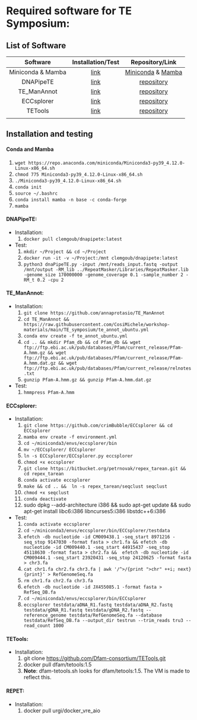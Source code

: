 # Required software for TE Symposium:

## List of Software 

| Software | Installation/Test | Repository/Link |
| :---: | :---: | :---: |
| Miniconda & Mamba | [link](#conda-and-mamba) | [Miniconda](https://docs.conda.io/en/latest/miniconda.html) & [Mamba](https://github.com/mamba-org/mamba) |
| DNAPipeTE |[link](#dnapipete) | [repository](https://github.com/clemgoub/dnaPipeTE) |
| TE_ManAnnot | [link](#te_manannot) | [repository](https://github.com/annaprotasio/TE_ManAnnot) |
| ECCsplorer |[link](#eccsplorer) |[repository](https://github.com/crimBubble/ECCsplorer) |
| TETools | [link](#tetools) | [repository](https://github.com/Dfam-consortium/TETools) |
|||||

## Installation and testing

#### Conda and Mamba
1. `wget https://repo.anaconda.com/miniconda/Miniconda3-py39_4.12.0-Linux-x86_64.sh`
2. `chmod 775 Miniconda3-py39_4.12.0-Linux-x86_64.sh`
3. `./Miniconda3-py39_4.12.0-Linux-x86_64.sh`
4. `conda init`
5. `source ~/.bashrc`
6. `conda install mamba -n base -c conda-forge`
7. `mamba`

#### DNAPipeTE:
- Installation:
    1. `docker pull clemgoub/dnapipete:latest`
- Test:
    1. `mkdir ~/Project && cd ~/Project`
    2. `docker run -it -v ~/Project:/mnt clemgoub/dnapipete:latest`
    3. `python3 dnaPipeTE.py -input /mnt/reads_input.fastq -output /mnt/output -RM_lib ../RepeatMasker/Libraries/RepeatMasker.lib -genome_size 170000000 -genome_coverage 0.1 -sample_number 2 -RM_t 0.2 -cpu 2`

#### TE_ManAnnot:
- Installation:
    1. `git clone https://github.com/annaprotasio/TE_ManAnnot`
    2. `cd TE_ManAnnot && https://raw.githubusercontent.com/CosiMichele/workshop-materials/main/TE_symposium/te_annot_ubuntu.yml`
    3. `conda env create -f te_annot_ubuntu.yml`
    4. `cd .. && mkdir Pfam_db && cd Pfam_db && wget ftp://ftp.ebi.ac.uk/pub/databases/Pfam/current_release/Pfam-A.hmm.gz && wget ftp://ftp.ebi.ac.uk/pub/databases/Pfam/current_release/Pfam-A.hmm.dat.gz && wget ftp://ftp.ebi.ac.uk/pub/databases/Pfam/current_release/relnotes.txt`
    5. `gunzip Pfam-A.hmm.gz && gunzip Pfam-A.hmm.dat.gz`
- Test:
    1. `hmmpress Pfam-A.hmm`

#### ECCsplorer:
- Installation:
    1. `git clone https://github.com/crimBubble/ECCsplorer && cd ECCsplorer`
    2. `mamba env create -f environment.yml`
    3. `cd ~/miniconda3/envs/eccsplorer/bin`
    4. `mv ~/ECCsplorer/ ECCsplorer`
    5. `ln -s ECCsplorer/ECCsplorer.py eccsplorer`
    6. `chmod +x eccsplorer`
    7. `git clone https://bitbucket.org/petrnovak/repex_tarean.git && cd repex_tarean`
    8. `conda activate eccsplorer`
    9. `make && cd .. &&  ln -s repex_tarean/seqclust seqclust`
    10. `chmod +x seqclust`
    11. `conda deactivate`
    12. sudo dpkg --add-architecture i386 && sudo apt-get update && sudo apt-get install libc6:i386 libncurses5:i386 libstdc++6:i386
- Test:
    1. `conda activate eccsplorer`
    2. `cd ~/miniconda3/envs/eccsplorer/bin/ECCsplorer/testdata`
    3. `efetch -db nucleotide -id CM009438.1 -seq_start 8971216 -seq_stop 9147030 -format fasta > chr1.fa && efetch -db nucleotide -id CM009440.1 -seq_start 44915437 -seq_stop 45118630 -format fasta > chr2.fa &&  efetch -db nucleotide -id CM009444.1 -seq_start 23920431 -seq_stop 24120625 -format fasta > chr3.fa`
    4. `cat chr1.fa chr2.fa chr3.fa | awk '/^>/{print ">chr" ++i; next}{print}' > RefGenomeSeq.fa`
    5. `rm chr1.fa chr2.fa chr3.fa`
    6. `efetch -db nucleotide -id JX455085.1 -format fasta > RefSeq_DB.fa`
    7. `cd ~/miniconda3/envs/eccsplorer/bin/ECCsplorer`
    8. `eccsplorer testdata/aDNA_R1.fastq testdata/aDNA_R2.fastq testdata/gDNA_R1.fastq testdata/gDNA_R2.fastq --reference_genome testdata/RefGenomeSeq.fa --database testdata/RefSeq_DB.fa --output_dir testrun --trim_reads tru3 --read_count 1000`

#### TETools:
- Installation:
    1. git clone https://github.com/Dfam-consortium/TETools.git
    2. docker pull dfam/tetools:1.5
    3. **Note**: dfam-tetools.sh looks for dfam/tetools:1.5. The VM is made to reflect this.

#### REPET:
- Installation:
    1. docker pull urgi/docker_vre_aio
